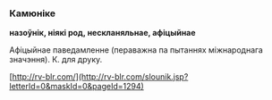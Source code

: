 ### Камюніке
**назоўнік, ніякі род, нескланяльнае, афіцыйнае**

Афіцыйнае паведамленне (пераважна па пытаннях міжнароднага значэння). К. для друку.

<a rel="author">[http://rv-blr.com/](http://rv-blr.com/slounik.jsp?letterId=0&maskId=0&pageId=1294)</a>
